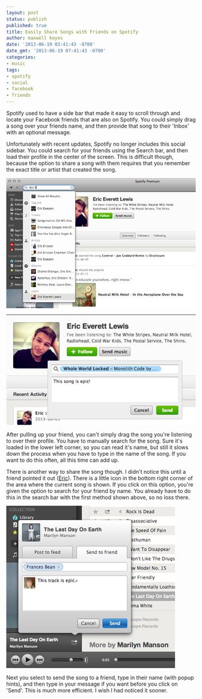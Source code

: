 ```yaml
---
layout: post
status: publish
published: true
title: Easily Share Songs with Friends on Spotify
author: maxwell keyes
date: '2013-06-19 03:41:43 -0700'
date_gmt: '2013-06-19 07:41:43 -0700'
categories:
- music
tags:
- spotify
- social
- facebook
- friends
---
```


Spotify used to have a side bar that made it easy to scroll through and locate your Facebook friends that are also on
Spotify. You could simply drag a song over your friends name, and then provide that song to their 'Inbox' with an
optional message.

Unfortunately with recent updates, Spotify no longer includes this social sidebar. You could search for your friends
using the Search bar, and then load their profile in the center of the screen. This is difficult though, because the
option to share a song with them requires that you remember the exact title or artist that created the song.

![find friend on spotify](/assets/images/posts/spotify-sharing-friends.png "find friend on spotify")

![send music on spotify](/assets/images/posts/spotify-send-music.png "send music on spotify")

After pulling up your friend, you can't simply drag the song you're listening to over their profile. You have to
manually search for the song. Sure it's loaded in the lower left corner, so you can read it's name, but still it slows
down the process when you have to type in the name of the song. If you want to do this often, all this time can add up.

There is another way to share the song though. I didn't notice this until a friend pointed it out
([Eric](http://www.linkedin.com/in/erlewis)). There is a little icon in the bottom right corner of the area where the
current song is shown. If you click on this option, you're given the option to search for your friend by name. You
already have to do this in the search bar with the first method shown above, so no loss there.

![share music on spotify](/assets/images/posts/spotify-share-button.png "share music on spotify")

Next you select to send the song to a friend, type in their name (with popup hints), and then type in your message if
you want before you click on 'Send'. This is much more efficient. I wish I had noticed it sooner.
